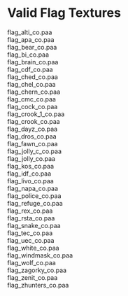 # Valid Flag Textures

flag_alti_co.paa<br>
flag_apa_co.paa<br>
flag_bear_co.paa<br>
flag_bi_co.paa<br>
flag_brain_co.paa<br>
flag_cdf_co.paa<br>
flag_ched_co.paa<br>
flag_chel_co.paa<br>
flag_chern_co.paa<br>
flag_cmc_co.paa<br>
flag_cock_co.paa<br>
flag_crook_1_co.paa<br>
flag_crook_co.paa<br>
flag_dayz_co.paa<br>
flag_dros_co.paa<br>
flag_fawn_co.paa<br>
flag_jolly_c_co.paa<br>
flag_jolly_co.paa<br>
flag_kos_co.paa<br>
flag_idf_co.paa<br>
flag_livo_co.paa<br>
flag_napa_co.paa<br>
flag_police_co.paa<br>
flag_refuge_co.paa<br>
flag_rex_co.paa<br>
flag_rsta_co.paa<br>
flag_snake_co.paa<br>
flag_tec_co.paa<br>
flag_uec_co.paa<br>
flag_white_co.paa<br>
flag_windmask_co.paa<br>
flag_wolf_co.paa<br>
flag_zagorky_co.paa<br>
flag_zenit_co.paa<br>
flag_zhunters_co.paa<br>
